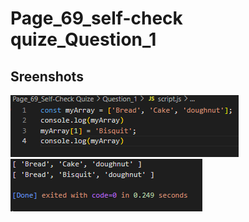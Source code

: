 # Page_69_self-check quize_Question_1

## Sreenshots

![Code](Sreenshots/code.png)
![Output](Sreenshots/Output.png)